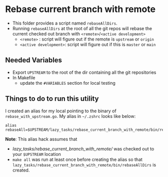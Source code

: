# Rebase current branch with remote

- This folder provides a script named `rebaseAllDirs`.
- Running `rebaseAllDirs` at the root of all the git repos will rebase the current checked out branch with `<remote>`/`<active development>`
  - `<remote>` : script will figure out if the remote is `upstream` or `origin`
  - `<active development>`: script will figure out if this is `master` or `main`

## Needed Variables

- Export `UPSTREAM` to the root of the dir containing all the git repositories
- In Makefile
  - update the `#VARIABLES` section for local testing

## Things to do to run this utility

I created an alias for my local pointing to the binary of `rebase_with_upstream.go`.
My alias in `~/.zshrc` looks like below:

```shell
alias rebaseAll=$UPSTREAM/lazy_tasks/rebase_current_branch_with_remote/bin/rebaseAllDirs
```

**Note**: This alias hack assumes that

- _lazy_tasks/rebase_current_branch_with_remote/_ was checked out to your `$UPSTREAM` location
- `make all` was run at least once before creating the alias so that `lazy_tasks/rebase_current_branch_with_remote/bin/rebaseAllDirs` is created.
